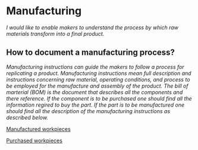 # **Manufacturing**

*I would like to enable makers to understand the process by which raw materials transform into a final product.*

## **How to document a manufacturing process?**


*Manufacturing instructions can guide the makers to follow a process for replicating a product. Manufacturing instructions mean full description and instructions concerning raw material, operating conditions, and process to be employed for the manufacture and assembly of the product.
The bill of marterial (BOM) is the document that describes all the components and there reference. If the component is to be purchased one should find all the information regired to buy the part. If the part is to be manufactured one should find all the description of the manufacturing instructions as described below.*

[Manufactured workpieces](https://github.com/OPEN-NEXT/wp2.3_Guideline-for-documentation-of-OSH-design-reuse/tree/main/Documentation/4.%20Manufacturing/Manufactured%20workpieces)

[Purchased workpieces](https://github.com/OPEN-NEXT/wp2.3_Guideline-for-documentation-of-OSH-design-reuse/tree/main/Documentation/4.%20Manufacturing/Purchased%20workpieces)
